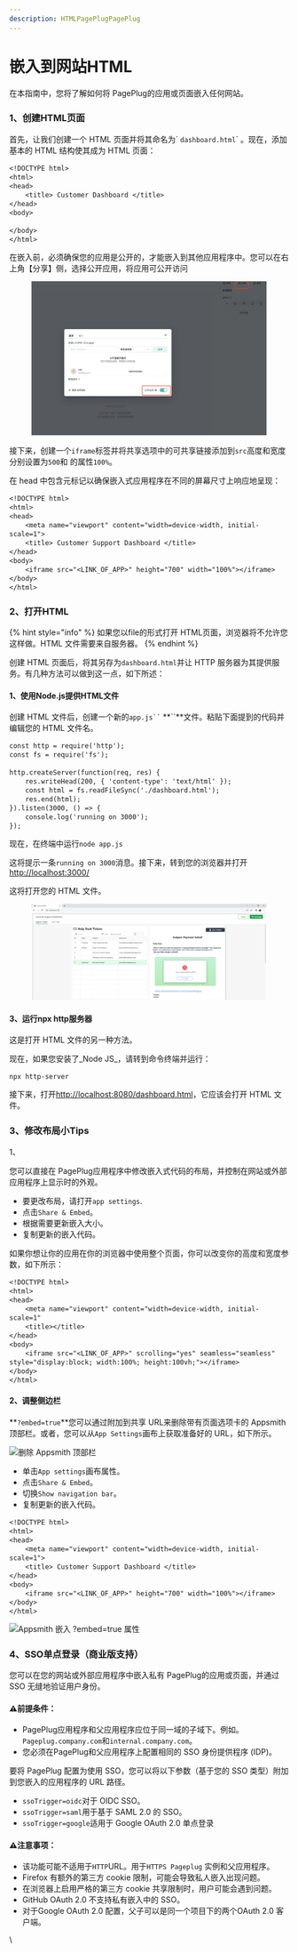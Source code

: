 ```yaml
---
description: HTMLPagePlugPagePlug
---
```


# 嵌入到网站HTML

在本指南中，您将了解如何将 PagePlug的应用或页面嵌入任何网站。



### 1、创建HTML页面

首先，让我们创建一个 HTML 页面并将其命名为\` `dashboard.html`\` 。现在，添加基本的 HTML 结构使其成为 HTML 页面：

```
<!DOCTYPE html>
<html>
<head>
    <title> Customer Dashboard </title>
</head>
<body>

</body>
</html>
```

在嵌入前，必须确保您的应用是公开的，才能嵌入到其他应用程序中。您可以在右上角【分享】侧，选择公开应用，将应用可公开访问

<figure><img src="../.gitbook/assets/image (129).png" alt=""><figcaption></figcaption></figure>





接下来，创建一个`iframe`标签并将共享选项中的可共享链接添加到`src`高度和宽度分别设置为`500`和 的属性`100%`。

在 head 中包含元标记以确保嵌入式应用程序在不同的屏幕尺寸上响应地呈现：

```
<!DOCTYPE html>
<html> 
<head>
    <meta name="viewport" content="width=device-width, initial-scale=1">
    <title> Customer Support Dashboard </title>
</head>
<body>
    <iframe src="<LINK_OF_APP>" height="700" width="100%"></iframe>
</body>
</html>
```



### 2、打开HTML

{% hint style="info" %}
如果您以file的形式打开 HTML页面，浏览器将不允许您这样做。HTML 文件需要来自服务器。
{% endhint %}

创建 HTML 页面后，将其另存为`dashboard.html`并让 HTTP 服务器为其提供服务。有几种方法可以做到这一点，如下所述：

#### 1、使用Node.js提供HTML文件

创建 HTML 文件后，创建一个新的` app.js`` ` **\`\`**文件。粘贴下面提到的代码并编辑您的 HTML 文件名。

```
const http = require('http');
const fs = require('fs');

http.createServer(function(req, res) {
    res.writeHead(200, { 'content-type': 'text/html' });
    const html = fs.readFileSync('./dashboard.html');
    res.end(html);
}).listen(3000, () => {
    console.log('running on 3000');
});
```

现在，在终端中运行`node app.js`

这将提示一条`running on 3000`消息。接下来，转到您的浏览器并打开[http://localhost:3000/](http://localhost:3000/)

这将打开您的 HTML 文件。

<figure><img src="../.gitbook/assets/image (118).png" alt=""><figcaption></figcaption></figure>

#### 3、运行npx http服务器

这是打开 HTML 文件的另一种方法。

现在，如果您安装了_Node JS_，请转到命令终端并运行：

```
npx http-server
```

接下来，打开[http://localhost:8080/dashboard.html](http://localhost:8080/dashboard.html)，它应该会打开 HTML 文件。

### 3、修改布局小Tips

1、

您可以直接在 PagePlug应用程序中修改嵌入式代码的布局，并控制在网站或外部应用程序上显示时的外观。

* 要更改布局，请打开`app settings`.
* 点击`Share & Embed`。
* 根据需要更新嵌入大小。
* 复制更新的嵌入代码。

如果你想让你的应用在你的浏览器中使用整个页面，你可以改变你的高度和宽度参数，如下所示：

```
<!DOCTYPE html>
<html>
<head>
    <meta name="viewport" content="width=device-width, initial-scale=1"
    <title></title>
</head>
<body>
    <iframe src="<LINK_OF_APP>" scrolling="yes" seamless="seamless" style="display:block; width:100%; height:100vh;"></iframe>
</body>
</html>
```

#### 2、调整侧边栏

**`?embed=true`**您可以通过附加到共享 URL来删除带有页面选项卡的 Appsmith 顶部栏。或者，您可以从`App Settings`画布上获取准备好的 URL，如下所示。

![删除 Appsmith 顶部栏](https://docs.appsmith.com/assets/images/embed\_apps-ca688d32e01f82b6b1f8059b3c604242.png)

* 单击`App settings`画布属性。
* 点击`Share & Embed`。
* 切换`Show navigation bar`。
* 复制更新的嵌入代码。

```
<!DOCTYPE html>
<html>
<head>
    <meta name="viewport" content="width=device-width, initial-scale=1">
    <title> Customer Support Dashboard </title>
</head>
<body>
    <iframe src="<LINK_OF_APP>" height="700" width="100%"></iframe>
</body>
</html>
```

![Appsmith 嵌入 ?embed=true 属性](https://docs.appsmith.com/assets/images/embed=true-d5f1018fc39c139b06ef270a07f17fcf.png)

### 4、SSO单点登录（商业版支持）

您可以在您的网站或外部应用程序中嵌入私有 PagePlug的应用或页面，并通过 SSO 无缝地验证用户身份。

#### ⚠️前提条件：

* PagePlug应用程序和父应用程序应位于同一域的子域下。例如。`Pageplug.company.com`和`internal.company.com`。
* 您必须在PagePlug和父应用程序上配置相同的 SSO 身份提供程序 (IDP)。

要将 PagePlug 配置为使用 SSO，您可以将以下参数（基于您的 SSO 类型）附加到您嵌入的应用程序的 URL 路径。

* `ssoTrigger=oidc`对于 OIDC SSO。
* `ssoTrigger=saml`用于基于 SAML 2.0 的 SSO。
* `ssoTrigger=google`适用于 Google OAuth 2.0 单点登录

#### ⚠️注意事项：

* 该功能可能不适用于`HTTP`URL。用于`HTTPS Pageplug` 实例和父应用程序。
* Firefox 有额外的第三方 cookie 限制，可能会导致私人嵌入出现问题。
* 在浏览器上启用严格的第三方 cookie 共享限制时，用户可能会遇到问题。
* GitHub OAuth 2.0 不支持私有嵌入中的 SSO。
* 对于Google OAuth 2.0 配置，父子可以是同一个项目下的两个OAuth 2.0 客户端。

\

